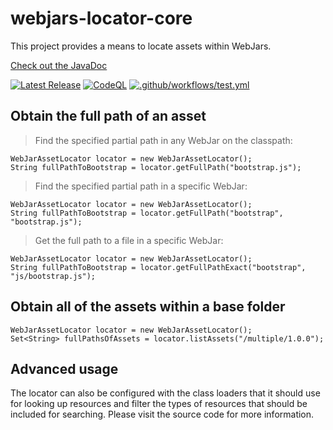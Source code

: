 webjars-locator-core
====================

This project provides a means to locate assets within WebJars.

[Check out the JavaDoc](https://javadocs.dev/org.webjars/webjars-locator-core/latest)

[![Latest Release](https://img.shields.io/maven-central/v/org.webjars/webjars-locator-core.svg)](https://mvnrepository.com/artifact/org.webjars/webjars-locator-core) [![CodeQL](https://github.com/webjars/webjars-locator-core/actions/workflows/codeql-analysis.yml/badge.svg)](https://github.com/webjars/webjars-locator-core/actions/workflows/codeql-analysis.yml) [![.github/workflows/test.yml](https://github.com/webjars/webjars-locator-core/actions/workflows/test.yml/badge.svg)](https://github.com/webjars/webjars-locator-core/actions/workflows/test.yml) 

Obtain the full path of an asset
--------------------------------

> Find the specified partial path in any WebJar on the classpath:

    WebJarAssetLocator locator = new WebJarAssetLocator();
    String fullPathToBootstrap = locator.getFullPath("bootstrap.js");

> Find the specified partial path in a specific WebJar:

    WebJarAssetLocator locator = new WebJarAssetLocator();
    String fullPathToBootstrap = locator.getFullPath("bootstrap", "bootstrap.js");

> Get the full path to a file in a specific WebJar:

    WebJarAssetLocator locator = new WebJarAssetLocator();
    String fullPathToBootstrap = locator.getFullPathExact("bootstrap", "js/bootstrap.js");

Obtain all of the assets within a base folder
---------------------------------------------

    WebJarAssetLocator locator = new WebJarAssetLocator();
    Set<String> fullPathsOfAssets = locator.listAssets("/multiple/1.0.0");

Advanced usage
--------------

The locator can also be configured with the class loaders that it should use for looking up resources and filter the types of resources that should be included for searching. Please visit the source code for more information.
